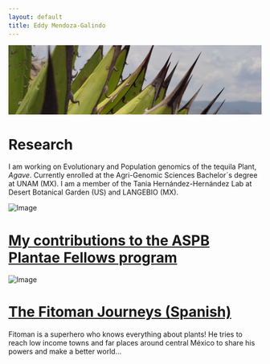 ```yaml
---
layout: default
title: Eddy Mendoza-Galindo
---
```

![Image](agave_pan.jpg)
# Research

I am working on Evolutionary and Population genomics of the tequila Plant, *Agave*. 
Currently enrolled at the Agri-Genomic Sciences Bachelor´s degree at UNAM (MX).
I am a member of the Tania Hernández-Hernández Lab at Desert Botanical Garden (US) and LANGEBIO (MX).

![Image](fellows-pam.png)
# [My contributions to the ASPB Plantae Fellows program](https://somnya.github.io/plantae/)

![Image](fellow-pam.png)
# [The Fitoman Journeys (Spanish)](https://somnya.github.io/fitoman/)

Fitoman is a superhero who knows everything about plants!
He tries to reach low income towns and far places around central México to share his powers and make a better world...
